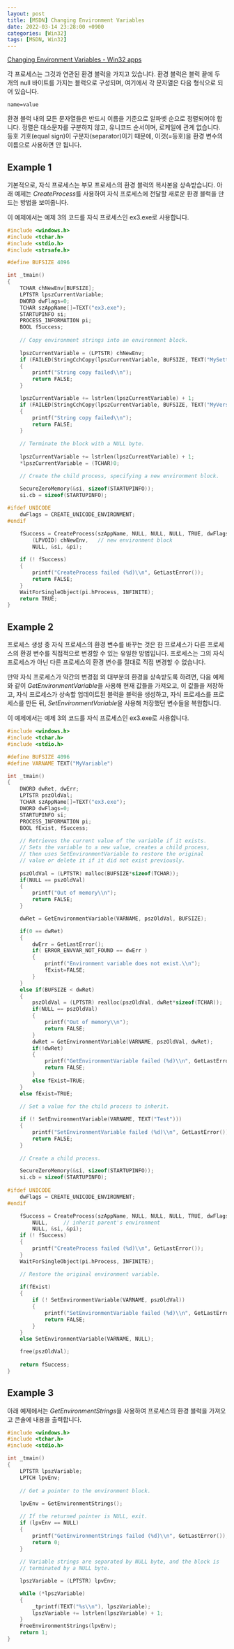 ```yaml
---
layout: post
title: [MSDN] Changing Environment Variables
date: 2022-03-14 23:28:00 +0900
categories: [Win32]
tags: [MSDN, Win32]
---
```


[Changing Environment Variables - Win32 apps](https://docs.microsoft.com/en-us/windows/win32/procthread/changing-environment-variables#example-3)

각 프로세스는 그것과 연관된 환경 블럭을 가지고 있습니다. 환경 블럭은 블럭 끝에 두 개의 null 바이트를 가지는 블럭으로 구성되며, 여기에서 각 문자열은 다음 형식으로 되어 있습니다.

```
name=value
```

환경 블럭 내의 모든 문자열들은 반드시 이름을 기준으로 알파벳 순으로 정렬되어야 합니다. 정렬은 대소문자를 구분하지 않고, 유니코드 순서이며, 로케일에 관계 없습니다. 등호 기호(equal sign)이 구분자(separator)이기 때문에, 이것(=등호)을 환경 변수의 이름으로 사용하면 안 됩니다.

## **Example 1**

기본적으로, 자식 프로세스는 부모 프로세스의 환경 블럭의 복사본을 상속받습니다. 아래 예제는 *CreateProcess*를 사용하여 자식 프로세스에 전달할 새로운 환경 블럭을 만드는 방법을 보여줍니다.

이 예제에서는 예제 3의 코드를 자식 프로세스인 ex3.exe로 사용합니다.

```cpp
#include <windows.h>
#include <tchar.h>
#include <stdio.h>
#include <strsafe.h>

#define BUFSIZE 4096

int _tmain()
{
    TCHAR chNewEnv[BUFSIZE];
    LPTSTR lpszCurrentVariable; 
    DWORD dwFlags=0;
    TCHAR szAppName[]=TEXT("ex3.exe");
    STARTUPINFO si;
    PROCESS_INFORMATION pi;
    BOOL fSuccess; 
 
    // Copy environment strings into an environment block. 
 
    lpszCurrentVariable = (LPTSTR) chNewEnv;
    if (FAILED(StringCchCopy(lpszCurrentVariable, BUFSIZE, TEXT("MySetting=A"))))
    {
        printf("String copy failed\\n"); 
        return FALSE;
    }

    lpszCurrentVariable += lstrlen(lpszCurrentVariable) + 1; 
    if (FAILED(StringCchCopy(lpszCurrentVariable, BUFSIZE, TEXT("MyVersion=2")))) 
    {
        printf("String copy failed\\n"); 
        return FALSE;
    }
 
    // Terminate the block with a NULL byte. 
 
    lpszCurrentVariable += lstrlen(lpszCurrentVariable) + 1; 
    *lpszCurrentVariable = (TCHAR)0; 

    // Create the child process, specifying a new environment block. 
 
    SecureZeroMemory(&si, sizeof(STARTUPINFO));
    si.cb = sizeof(STARTUPINFO);

#ifdef UNICODE
    dwFlags = CREATE_UNICODE_ENVIRONMENT;
#endif

    fSuccess = CreateProcess(szAppName, NULL, NULL, NULL, TRUE, dwFlags,
        (LPVOID) chNewEnv,   // new environment block
        NULL, &si, &pi); 
 
    if (! fSuccess) 
    {
        printf("CreateProcess failed (%d)\\n", GetLastError());
        return FALSE;
    }
    WaitForSingleObject(pi.hProcess, INFINITE);
    return TRUE;
}
```

## Example 2

프로세스 생성 중 자식 프로세스의 환경 변수를 바꾸는 것은 한 프로세스가 다른 프로세스의 환경 변수를 직접적으로 변경할 수 있는 유일한 방법입니다. 프로세스는 그의 자식 프로세스가 아닌 다른 프로세스의 환경 변수를 절대로 직접 변경할 수 없습니다.

만약 자식 프로세스가 약간의 변경점 외 대부분의 환경을 상속받도록 하려면, 다음 예제와 같이 *GetEnvironmentVariable*을 사용해 현재 값들을 가져오고, 이 값들을 저장하고, 자식 프로세스가 상속할 업데이트된 블럭을 블럭을 생성하고, 자식 프로세스를 프로세스를 만든 뒤, *SetEnvironmentVariable*을 사용해 저장했던 변수들을 복원합니다.

이 예제에서는 예제 3의 코드를 자식 프로세스인 ex3.exe로 사용합니다.

```cpp
#include <windows.h>
#include <tchar.h>
#include <stdio.h>

#define BUFSIZE 4096
#define VARNAME TEXT("MyVariable")

int _tmain()
{
    DWORD dwRet, dwErr;
    LPTSTR pszOldVal; 
    TCHAR szAppName[]=TEXT("ex3.exe");
    DWORD dwFlags=0;
    STARTUPINFO si;
    PROCESS_INFORMATION pi;
    BOOL fExist, fSuccess; 
 
    // Retrieves the current value of the variable if it exists.
    // Sets the variable to a new value, creates a child process,
    // then uses SetEnvironmentVariable to restore the original
    // value or delete it if it did not exist previously. 
 
    pszOldVal = (LPTSTR) malloc(BUFSIZE*sizeof(TCHAR));
    if(NULL == pszOldVal)
    {
        printf("Out of memory\\n");
        return FALSE;
    }

    dwRet = GetEnvironmentVariable(VARNAME, pszOldVal, BUFSIZE);

    if(0 == dwRet)
    {
        dwErr = GetLastError();
        if( ERROR_ENVVAR_NOT_FOUND == dwErr )
        {
            printf("Environment variable does not exist.\\n");
            fExist=FALSE;
        }
    }
    else if(BUFSIZE < dwRet)
    {
        pszOldVal = (LPTSTR) realloc(pszOldVal, dwRet*sizeof(TCHAR));   
        if(NULL == pszOldVal)
        {
            printf("Out of memory\\n");
            return FALSE;
        }
        dwRet = GetEnvironmentVariable(VARNAME, pszOldVal, dwRet);
        if(!dwRet)
        {
            printf("GetEnvironmentVariable failed (%d)\\n", GetLastError());
            return FALSE;
        }
        else fExist=TRUE;
    }
    else fExist=TRUE;

    // Set a value for the child process to inherit. 
 
    if (! SetEnvironmentVariable(VARNAME, TEXT("Test"))) 
    {
        printf("SetEnvironmentVariable failed (%d)\\n", GetLastError()); 
        return FALSE;
    }
 
    // Create a child process. 

    SecureZeroMemory(&si, sizeof(STARTUPINFO));
    si.cb = sizeof(STARTUPINFO);
 
#ifdef UNICODE
    dwFlags = CREATE_UNICODE_ENVIRONMENT;
#endif

    fSuccess = CreateProcess(szAppName, NULL, NULL, NULL, TRUE, dwFlags, 
        NULL,     // inherit parent's environment 
        NULL, &si, &pi); 
    if (! fSuccess) 
    {
        printf("CreateProcess failed (%d)\\n", GetLastError()); 
    }
    WaitForSingleObject(pi.hProcess, INFINITE);

    // Restore the original environment variable. 
 
    if(fExist)
    {
        if (! SetEnvironmentVariable(VARNAME, pszOldVal)) 
        {
            printf("SetEnvironmentVariable failed (%d)\\n", GetLastError()); 
            return FALSE;
        }
    }
    else SetEnvironmentVariable(VARNAME, NULL);

    free(pszOldVal);
    
    return fSuccess;
}
```

## Example 3

아래 예제에서는 *GetEnvironmentStrings*을 사용하여 프로세스의 환경 블럭을 가져오고 콘솔에 내용을 출력합니다.

```cpp
#include <windows.h>
#include <tchar.h>
#include <stdio.h>

int _tmain()
{
    LPTSTR lpszVariable; 
    LPTCH lpvEnv; 
 
    // Get a pointer to the environment block. 
 
    lpvEnv = GetEnvironmentStrings();

    // If the returned pointer is NULL, exit.
    if (lpvEnv == NULL)
    {
        printf("GetEnvironmentStrings failed (%d)\\n", GetLastError()); 
        return 0;
    }
 
    // Variable strings are separated by NULL byte, and the block is 
    // terminated by a NULL byte. 

    lpszVariable = (LPTSTR) lpvEnv;

    while (*lpszVariable)
    {
        _tprintf(TEXT("%s\\n"), lpszVariable);
        lpszVariable += lstrlen(lpszVariable) + 1;
    }
    FreeEnvironmentStrings(lpvEnv);
    return 1;
}
```